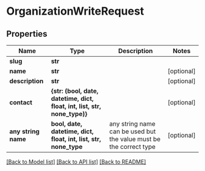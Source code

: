 # OrganizationWriteRequest


## Properties
Name | Type | Description | Notes
------------ | ------------- | ------------- | -------------
**slug** | **str** |  | 
**name** | **str** |  | [optional] 
**description** | **str** |  | [optional] 
**contact** | **{str: (bool, date, datetime, dict, float, int, list, str, none_type)}** |  | [optional] 
**any string name** | **bool, date, datetime, dict, float, int, list, str, none_type** | any string name can be used but the value must be the correct type | [optional]

[[Back to Model list]](../README.md#documentation-for-models) [[Back to API list]](../README.md#documentation-for-api-endpoints) [[Back to README]](../README.md)


